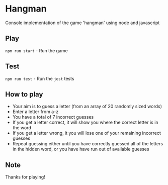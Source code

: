 # Hangman
Console implementation of the game 'hangman' using node and javascript

## Play
`npm run start` - Run the game

## Test
`npm run test` - Run the `jest` tests

## How to play
- Your aim is to guess a letter (from an array of 20 randomly sized words)
- Enter a letter from a-z
- You have a total of 7 incorrect guesses
- If you get a letter correct, it will show you where the correct letter is in the word
- If you get a letter wrong, it you will lose one of your remaining incorrect guesses
- Repeat guessing either until you have correctly guessed all of the letters in the hidden word, or you have have run out of available guesses

## Note
Thanks for playing!
